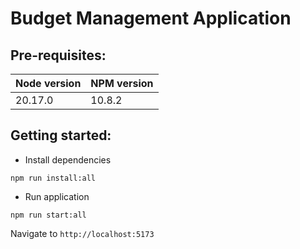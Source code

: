 # Budget Management Application

## Pre-requisites:

| Node version | NPM version |
| ------------ | ----------- |
| 20.17.0      | 10.8.2      |

## Getting started:

- Install dependencies
```
npm run install:all
```

- Run application
```
npm run start:all
```
  Navigate to `http://localhost:5173`
